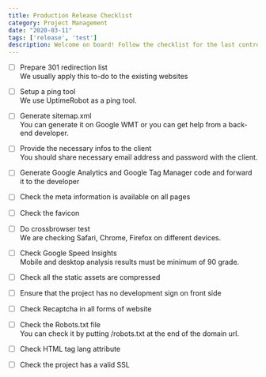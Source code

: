 ```yaml
---
title: Production Release Checklist
category: Project Management
date: "2020-03-11"
tags: ['release', 'test']
description: Welcome on board! Follow the checklist for the last controls before countdown to go live your project🚀
---
```


- [ ] Prepare 301 redirection list  
We usually apply this to-do to the existing websites  

- [ ] Setup a ping tool  
We use UptimeRobot as a ping tool.  

- [ ] Generate sitemap.xml  
You can generate it on Google WMT or you can get help from a back-end developer.  

- [ ] Provide the necessary infos to the client  
You should share necessary email address and password with the client.  

- [ ] Generate Google Analytics and Google Tag Manager code and forward it to the developer  

- [ ] Check the meta information is available on all pages  

- [ ] Check the favicon

- [ ] Do crossbrowser test  
We are checking Safari, Chrome, Firefox on different devices.  

- [ ] Check Google Speed Insights  
Mobile and desktop analysis results must be minimum of 90 grade.  

- [ ] Check all the static assets are compressed   

- [ ] Ensure that the project has no development sign on front side     

- [ ] Check Recaptcha in all forms of website  

- [ ] Check the Robots.txt file  
You can check it by putting /robots.txt at the end of the domain url.  

- [ ] Check HTML tag lang attribute

- [ ] Check the project has a valid SSL  
